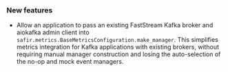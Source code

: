 ### New features

- Allow an application to pass an existing FastStream Kafka broker and aiokafka admin client into `safir.metrics.BaseMetricsConfiguration.make_manager`. This simplifies metrics integration for Kafka applications with existing brokers, without requiring manual manager construction and losing the auto-selection of the no-op and mock event managers.
